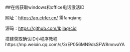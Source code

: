 ##在线获取windows和office电话激活ID

网址：https://ap.ctrler.cn/ 需fanqiang

源码：https://github.com/lbjlaq/cid

搭建获取确认ID小程序教程https://mp.weixin.qq.com/s/3rEP056MN9dsSFW8mnvaYA
